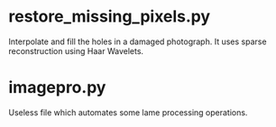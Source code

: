 # restore_missing_pixels.py
Interpolate and fill the holes in a damaged photograph. It uses sparse reconstruction using Haar Wavelets.

# imagepro.py
Useless file which automates some lame processing operations.

